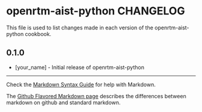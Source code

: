 openrtm-aist-python CHANGELOG
=============================

This file is used to list changes made in each version of the openrtm-aist-python cookbook.

0.1.0
-----
- [your_name] - Initial release of openrtm-aist-python

- - -
Check the [Markdown Syntax Guide](http://daringfireball.net/projects/markdown/syntax) for help with Markdown.

The [Github Flavored Markdown page](http://github.github.com/github-flavored-markdown/) describes the differences between markdown on github and standard markdown.
